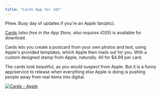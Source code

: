 ```yaml
---
title: "Cards App for iOS"
---
```

<p>Phew. Busy day of updates if you're an Apple fan(atic). </p>
<p><a href="http://click.linksynergy.com/fs-bin/stat?id=6PFrOqNV4B8&offerid=146261&type=3&subid=0&tmpid=1826&RD_PARM1=http%253A%252F%252Fitunes.apple.com%252Fca%252Fapp%252Fcards%252Fid464957209%253Fmt%253D8%2526uo%253D4%2526partnerId%253D30" target="itunes_store">Cards</a> (<em>also free in the App Store, also requires iOS5</em>) is available for download.</p>
<p>Cards lets you create a postcard from your own photos and text, using Apple's provided templates, which Apple then mails out for you. With a custom designed stamp from Apple, naturally. All for $4.99 per card.</p>
<p>The cards look beautiful, as you would suspect from Apple. But it is a funny app/service to release when everything else Apple is doing is pushing people away from real items into digital.</p>
<p><a href="http://click.linksynergy.com/fs-bin/stat?id=6PFrOqNV4B8&offerid=146261&type=3&subid=0&tmpid=1826&RD_PARM1=http%253A%252F%252Fitunes.apple.com%252Fca%252Fapp%252Fcards%252Fid464957209%253Fmt%253D8%2526uo%253D4%2526partnerId%253D30" target="itunes_store"><img src="http://ax.phobos.apple.com.edgesuite.net/images/web/linkmaker/badge_appstore-lrg.gif" alt="Cards - Apple" style="border: 0;"/></a></p>
